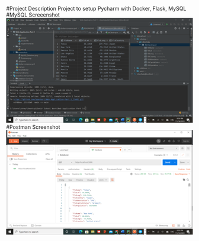 #Project Description
Project to setup Pycharm with Docker, Flask, MySQL
#MySQL Screeenshot
![mysql_request_output](screenshots/MySQLDatabase.png)
#Postman Screenshot
![postman request output](screenshots/Postman.png)